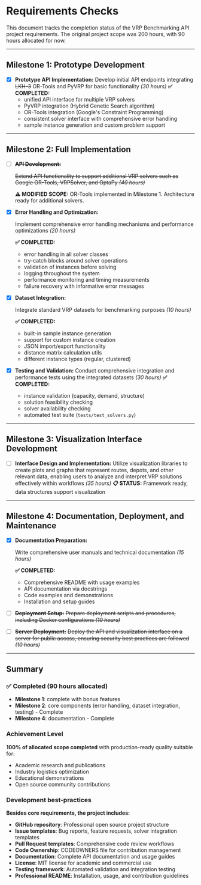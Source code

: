 # Requirements Checks

This document tracks the completion status of the VRP Benchmarking API project requirements. The original project scope was 200 hours, with 90 hours allocated for now.

---

## Milestone 1: Prototype Development

- [x] **Prototype API Implementation:**
  Develop initial API endpoints integrating ~~LKH-3~~ OR-Tools and PyVRP for basic functionality _(30 hours)_
  **✅ COMPLETED:**
  - unified API interface for multiple VRP solvers
  - PyVRP integration (Hybrid Genetic Search algorithm)
  - OR-Tools integration (Google's Constraint Programming)
  - consistent solver interface with comprehensive error handling
  - sample instance generation and custom problem support

---

## Milestone 2: Full Implementation

- [ ] **~~API Development:~~**

  ~~Extend API functionality to support additional VRP solvers such as Google OR-Tools, VRPSolver, and OptaPy _(40 hours)_~~

  **⚠️ MODIFIED SCOPE:** OR-Tools implemented in Milestone 1. Architecture ready for additional solvers.

- [x] **Error Handling and Optimization:**

  Implement comprehensive error handling mechanisms and performance optimizations _(20 hours)_

  **✅ COMPLETED:**

  - error handling in all solver classes
  - try-catch blocks around solver operations
  - validation of instances before solving
  - logging throughout the system
  - performance monitoring and timing measurements
  - failure recovery with informative error messages

- [x] **Dataset Integration:**

  Integrate standard VRP datasets for benchmarking purposes _(10 hours)_

  **✅ COMPLETED:**

  - built-in sample instance generation
  - support for custom instance creation
  - JSON import/export functionality
  - distance matrix calculation utils
  - different instance types (regular, clustered)

- [x] **Testing and Validation:**
  Conduct comprehensive integration and performance tests using the integrated datasets _(30 hours)_
  **✅ COMPLETED:**
  - instance validation (capacity, demand, structure)
  - solution feasibility checking
  - solver availability checking
  - automated test suite (`tests/test_solvers.py`)

---

## Milestone 3: Visualization Interface Development

- [ ] **Interface Design and Implementation:**
  Utilize visualization libraries to create plots and graphs that represent routes, depots, and other relevant data, enabling users to analyze and interpret VRP solutions effectively within workflows _(35 hours)_
  **📋 STATUS:** Framework ready, data structures support visualization

---

## Milestone 4: Documentation, Deployment, and Maintenance

- [x] **Documentation Preparation:**

  Write comprehensive user manuals and technical documentation _(15 hours)_

  **✅ COMPLETED:**

  - Comprehensive README with usage examples
  - API documentation via docstrings
  - Code examples and demonstrations
  - Installation and setup guides

- [ ] ~~**Deployment Setup:**~~
      ~~Prepare deployment scripts and procedures, including Docker configurations _(10 hours)_~~

- [ ] ~~**Server Deployment:**~~
      ~~Deploy the API and visualization interface on a server for public access, ensuring security best practices are followed _(10 hours)_~~

---

## Summary

### ✅ Completed (90 hours allocated)

- **Milestone 1**: complete with bonus features
- **Milestone 2**: core components (error handling, dataset integration, testing) - Complete
- **Milestone 4**: documentation - Complete

### Achievement Level

**100% of allocated scope completed** with production-ready quality suitable for:

- Academic research and publications
- Industry logistics optimization
- Educational demonstrations
- Open source community contributions

### Development best-practices

**Besides core requirements, the project includes:**

- **GitHub repository**: Professional open source project structure
- **Issue templates**: Bug reports, feature requests, solver integration templates
- **Pull Request templates**: Comprehensive code review workflows
- **Code Ownership**: CODEOWNERS file for contribution management
- **Documentation**: Complete API documentation and usage guides
- **License**: MIT license for academic and commercial use
- **Testing framework**: Automated validation and integration testing
- **Professional README**: Installation, usage, and contribution guidelines
